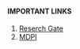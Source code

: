 #### IMPORTANT LINKS 
1. [Reserch Gate](https://www.researchgate.net/publication/391011946_Comparative_Analysis_of_Machine_Learning_Models_for_Predictive_Resource_Scheduling_in_Cloud_Environments?_sg%5B0%5D=571i8YOFjw03lnznAliudDJAvO3TS0Q1CXKwU_bwZYcBerYfXiKp1QQk9wr6YUsSvCFL7qiQShb9dEV335UBGxaK_AQ055QBVQ0oNsID.bQYnkAtUX-cvjiobEQuw3cx_aglCZ5RStyX8SRfc0lwE9cDdRvVPcGL2k2LfjhQ0m-9iFwRuQKr_KDn3Q7-rqg&_tp=eyJjb250ZXh0Ijp7ImZpcnN0UGFnZSI6InB1YmxpY2F0aW9uIiwicGFnZSI6InByb2ZpbGUiLCJwcmV2aW91c1BhZ2UiOiJwcm9maWxlIiwicG9zaXRpb24iOiJwYWdlQ29udGVudCJ9fQ)
2. [MDPI](https://susy.mdpi.com/user/manuscripts/status/processing)

